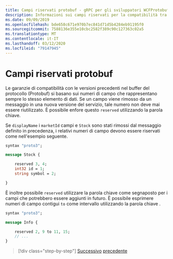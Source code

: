 ```yaml
---
title: Campi riservati protobuf - gRPC per gli sviluppatori WCFProtobuf reserved fields - gRPC for WCF developers
description: Informazioni sui campi riservati per la compatibilità tra versioni diverse.
ms.date: 09/09/2019
ms.openlocfilehash: bde658c671e970b7ec841d71d5b4284eb91195f0
ms.sourcegitcommit: 7588136e355e10cbc2582f389c90c127363c02a5
ms.translationtype: MT
ms.contentlocale: it-IT
ms.lasthandoff: 03/12/2020
ms.locfileid: "79147945"
---
```

# <a name="protobuf-reserved-fields"></a>Campi riservati protobuf

Le garanzie di compatibilità con le versioni precedenti nel buffer del protocollo (Protobuf) si basano sui numeri di campo che rappresentano sempre lo stesso elemento di dati. Se un campo viene rimosso da un messaggio in una nuova versione del servizio, tale numero non deve mai essere riutilizzato. È possibile enfore questo `reserved` utilizzando la parola chiave.

Se `displayName` i `marketId` campi e `Stock` sono stati rimossi dal messaggio definito in precedenza, i relativi numeri di campo devono essere riservati come nell'esempio seguente.

```protobuf
syntax "proto3";

message Stock {

    reserved 3, 4;
    int32 id = 1;
    string symbol = 2;

}
```

È inoltre possibile `reserved` utilizzare la parola chiave come segnaposto per i campi che potrebbero essere aggiunti in futuro. È possibile esprimere numeri di campo contigui `to` come intervallo utilizzando la parola chiave .

```protobuf
syntax "proto3";

message Info {

    reserved 2, 9 to 11, 15;
    // ...
}
```

>[!div class="step-by-step"]
>[Successivo](protobuf-repeated.md)
>[precedente](protobuf-any-oneof.md)
